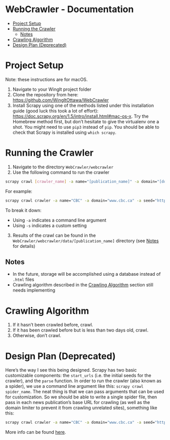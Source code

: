 # <!-- omit in toc --> WebCrawler - Documentation

- [Project Setup](#project-setup)
- [Running the Crawler](#running-the-crawler)
    - [Notes](#notes)
- [Crawling Algorithm](#crawling-algorithm)
- [Design Plan (Deprecated)](#design-plan-deprecated)


# Project Setup

Note: these instructions are for macOS.
1. Navigate to your WingIt project folder
2. Clone the repository from here: https://github.com/WingItOttawa/WebCrawler
3. Install Scrapy using one of the methods listed under this installation guide (good luck this took a lot of effort): https://doc.scrapy.org/en/1.5/intro/install.html#mac-os-x. Try the Homebrew method first, but don’t hesitate to give the virtualenv one a shot. You might need to use `pip3` instead of `pip`. You should be able to check that Scrapy is installed using `which scrapy`.


# Running the Crawler

1. Navigate to the directory `WebCrawler/webcrawler`
2. Use the following command to run the crawler

```bash
scrapy crawl [crawler_name] -a name="[publication_name]" -a domain="[domain]" seed="[seed]" [-s CLOSESPIDER_PAGECOUNT=max_pages]
```

For example:
```bash
scrapy crawl crawler -a name="CBC" -a domain="www.cbc.ca" -a seed="http://www.cbc.ca/news" -s CLOSESPIDER_PAGECOUNT=100
```

To break it down:
- Using `-a` indicates a command line argument
- Using `-s` indicates a custom setting

3. Results of the crawl can be found in the `WebCrawler/webcrawler/data/[publication_name]` directory (see [Notes](#notes) for details)


## Notes
- In the future, storage will be accomplished using a database instead of `.html` files
- Crawling algorithm described in the [Crawling Algorithm](#crawling-algorithm) section still needs implementing


# Crawling Algorithm
1. If it hasn’t been crawled before, crawl.
2. If it has been crawled before but is less than two days old, crawl.
3. Otherwise, don’t crawl.


# Design Plan (Deprecated)
Here’s the way I see this being designed. Scrapy has two basic customizable components: the `start_urls` (i.e. the initial seeds for the crawler), and the `parse` function. In order to run the crawler (also known as a spider), we use a command line argument like this: `scrapy crawl spider_name`. The neat thing is that we can pass arguments that can be used for customization. So we should be able to write a single spider file, then pass in each news publication’s base URL for crawling (as well as the domain limiter to prevent it from crawling unrelated sites), something like this:

```bash
scrapy crawl crawler -a name="CBC" -a domain="www.cbc.ca" -a seed="http://www.cbc.ca/news" -s CLOSESPIDER_PAGECOUNT=100
```

More info can be found [here](https://docs.scrapy.org/en/latest/topics/spiders.html#spider-arguments).